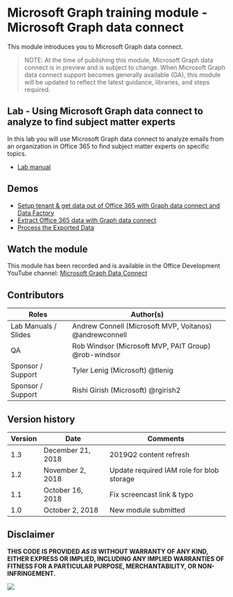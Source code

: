 # Microsoft Graph training module - Microsoft Graph data connect

This module introduces you to Microsoft Graph data connect.

> NOTE: At the time of publishing this module, Microsoft Graph data connect is in preview and is subject to change. When Microsoft Graph data connect support becomes generally available (GA), this module will be updated to reflect the latest guidance, libraries, and steps required.

## Lab - Using Microsoft Graph data connect to analyze to find subject matter experts

In this lab you will use Microsoft Graph data connect to analyze emails from an organization in Office 365 to find subject matter experts on specific topics.

- [Lab manual](./Lab.md)

## Demos

- [Setup tenant & get data out of Office 365 with Graph data connect and Data Factory](./Demos/01-setup)
- [Extract Office 365 data with Graph data connect](./Demos/02-extract)
- [Process the Exported Data](./Demos/03-app)

## Watch the module

This module has been recorded and is available in the Office Development YouTube channel: [Microsoft Graph Data Connect](https://www.youtube.com/watch?v=p6wnd-dAKZ8)

## Contributors
| Roles                | Author(s)                                               |
| -------------------- | ------------------------------------------------------- |
| Lab Manuals / Slides | Andrew Connell (Microsoft MVP, Voitanos) @andrewconnell |
| QA                   | Rob Windsor (Microsoft MVP, PAIT Group) @rob-windsor    |
| Sponsor / Support    | Tyler Lenig (Microsoft) @tlenig                         |
| Sponsor / Support    | Rishi Girish (Microsoft) @rgirish2                      |

## Version history

| Version |       Date        |                 Comments                  |
| ------- | ----------------- | ----------------------------------------- |
| 1.3     | December 21, 2018 | 2019Q2 content refresh                    |
| 1.2     | November 2, 2018  | Update required IAM role for blob storage |
| 1.1     | October 16, 2018  | Fix screencast link & typo                |
| 1.0     | October 2, 2018   | New module submitted                      |

## Disclaimer

**THIS CODE IS PROVIDED _AS IS_ WITHOUT WARRANTY OF ANY KIND, EITHER EXPRESS OR IMPLIED, INCLUDING ANY IMPLIED WARRANTIES OF FITNESS FOR A PARTICULAR PURPOSE, MERCHANTABILITY, OR NON-INFRINGEMENT.**

<img src="https://telemetry.sharepointpnp.com/msgraph-training-dataconnect" />

